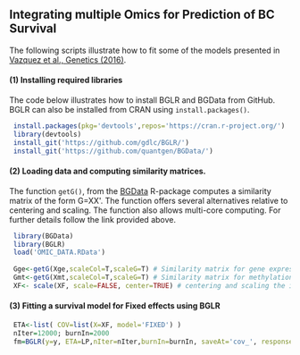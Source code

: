 ## Integrating multiple Omics for Prediction of BC Survival

The following scripts illustrate how to fit some of the models presented in [Vazquez et al., Genetics (2016)]().

#### (1) Installing required libraries

The code below illustrates how to install BGLR and BGData from GitHub. BGLR can also be installed from CRAN using `install.packages()`.

```R
 install.packages(pkg='devtools',repos='https://cran.r-project.org/')    #1# install devtools
 library(devtools)                                                       #2# load the library
 install_git('https://github.com/gdlc/BGLR/')                            #3# install BGLR from GitHub
 install_git('https://github.com/quantgen/BGData/')                      #4# install BGLR from GitHub
```   

#### (2) Loading data and computing similarity matrices.
 
 The function `getG()`, from the [BGData](https://github.com/quantgen/BGData) R-package computes a similarity matrix of the form G=XX'. The function offers several alternatives relative to centering and scaling. The function also allows multi-core computing. For further details follow the link provided above.
 
```R
 library(BGData)
 library(BGLR)
 load('OMIC_DATA.RData')
 
 Gge<-getG(Xge,scaleCol=T,scaleG=T) # Similarity matrix for gene expression.
 Gmt<-getG(Xmt,scaleCol=T,scaleG=T) # Similarity matrix for methylation. 
 XF<- scale(XF, scale=FALSE, center=TRUE) # centering and scaling the incidence matrix for fixed effects.
```

#### (3)  Fitting a survival model for Fixed effects using BGLR

```R
 ETA<-list( COV=list(X=XF, model='FIXED') )
 nIter=12000; burnIn=2000
 fm=BGLR(y=y, ETA=LP,nIter=nIter,burnIn=burnIn, saveAt='cov_', response_type='ordinal')
```
